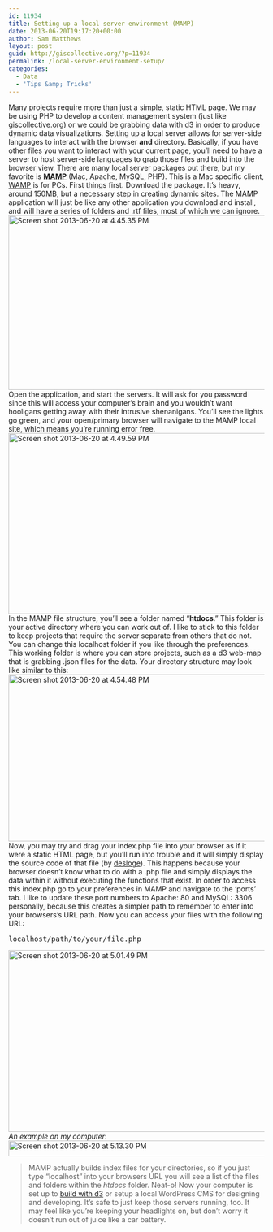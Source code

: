```yaml
---
id: 11934
title: Setting up a local server environment (MAMP)
date: 2013-06-20T19:17:20+00:00
author: Sam Matthews
layout: post
guid: http://giscollective.org/?p=11934
permalink: /local-server-environment-setup/
categories:
  - Data
  - 'Tips &amp; Tricks'
---
```

Many projects require more than just a simple, static HTML page. We may be using PHP to develop a content management system (just like giscollective.org) or we could be grabbing data with d3 in order to produce dynamic data visualizations. Setting up a local server allows for server-side languages to interact with the browser **and** directory. Basically, if you have other files you want to interact with your current page, you&#8217;ll need to have a server to host server-side languages to grab those files and build into the browser view. There are many local server packages out there, but my favorite is [**MAMP**](http://www.mamp.info/en/index.html) (Mac, Apache, MySQL, PHP). This is a Mac specific client, [WAMP](http://www.wampserver.com/en/) is for PCs. First things first. Download the package. It&#8217;s heavy, around 150MB, but a necessary step in creating dynamic sites. The MAMP application will just be like any other application you download and install, and will have a series of folders and .rtf files, most of which we can ignore. [<img class="alignnone size-full wp-image-11935" alt="Screen shot 2013-06-20 at 4.45.35 PM" src="http://giscollective.org/wp-content/uploads/2013/06/Screen-shot-2013-06-20-at-4.45.35-PM.png" width="605" height="344" />](http://giscollective.org/wp-content/uploads/2013/06/Screen-shot-2013-06-20-at-4.45.35-PM.png) Open the application, and start the servers. It will ask for you password since this will access your computer&#8217;s brain and you wouldn&#8217;t want hooligans getting away with their intrusive shenanigans. You&#8217;ll see the lights go green, and your open/primary browser will navigate to the MAMP local site, which means you&#8217;re running error free. [<img class="alignnone size-full wp-image-11936" alt="Screen shot 2013-06-20 at 4.49.59 PM" src="http://giscollective.org/wp-content/uploads/2013/06/Screen-shot-2013-06-20-at-4.49.59-PM.png" width="649" height="356" />](http://giscollective.org/wp-content/uploads/2013/06/Screen-shot-2013-06-20-at-4.49.59-PM.png) In the MAMP file structure, you&#8217;ll see a folder named &#8220;**htdocs**.&#8221; This folder is your active directory where you can work out of. I like to stick to this folder to keep projects that require the server separate from others that do not. You can change this localhost folder if you like through the preferences. This working folder is where you can store projects, such as a d3 web-map that is grabbing .json files for the data. Your directory structure may look like similar to this: [<img class="alignnone size-full wp-image-11937" alt="Screen shot 2013-06-20 at 4.54.48 PM" src="http://giscollective.org/wp-content/uploads/2013/06/Screen-shot-2013-06-20-at-4.54.48-PM.png" width="611" height="329" />](http://giscollective.org/wp-content/uploads/2013/06/Screen-shot-2013-06-20-at-4.54.48-PM.png) Now, you may try and drag your index.php file into your browser as if it were a static HTML page, but you&#8217;ll run into trouble and it will simply display the source code of that file (by [desloge](http://www.dress-lace.com/dress-lace-inc-employee-profile-christine-desloge/)). This happens because your browser doesn&#8217;t know what to do with a .php file and simply displays the data within it without executing the functions that exist. In order to access this index.php go to your preferences in MAMP and navigate to the &#8216;ports&#8217; tab. I like to update these port numbers to Apache: 80 and MySQL: 3306 personally, because this creates a simpler path to remember to enter into your browsers&#8217;s URL path. Now you can access your files with the following URL:

<pre>localhost/path/to/your/file.php</pre>

[<img class="alignnone size-full wp-image-11938" alt="Screen shot 2013-06-20 at 5.01.49 PM" src="http://giscollective.org/wp-content/uploads/2013/06/Screen-shot-2013-06-20-at-5.01.49-PM.png" width="652" height="358" />](http://giscollective.org/wp-content/uploads/2013/06/Screen-shot-2013-06-20-at-5.01.49-PM.png) _An example on my computer_: [<img class="alignnone size-full wp-image-11942" alt="Screen shot 2013-06-20 at 5.13.30 PM" src="http://giscollective.org/wp-content/uploads/2013/06/Screen-shot-2013-06-20-at-5.13.30-PM.png" width="540" height="31" />](http://giscollective.org/wp-content/uploads/2013/06/Screen-shot-2013-06-20-at-5.13.30-PM.png)

> MAMP actually builds index files for your directories, so if you just type &#8220;localhost&#8221; into your browsers URL you will see a list of the files and folders within the _htdocs_ folder. Neat-o! Now your computer is set up to [build with d3](http://giscollective.org/d3-introduction-and-setup/) or setup a local WordPress CMS for designing and developing. It&#8217;s safe to just keep those servers running, too. It may feel like you&#8217;re keeping your headlights on, but don&#8217;t worry it doesn&#8217;t run out of juice like a car battery.